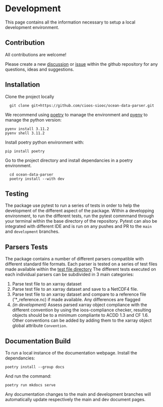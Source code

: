 # Development

This page contains all the information necessary to setup a local development environment.

## Contribution

All contributions are welcome!

Please create a new [discussion](https://github.com/cioos-siooc/ocean-data-parser/discussions)
or [issue](https://github.com/cioos-siooc/ocean-data-parser/issues) within the
github repository for any questions, ideas and suggestions.

## Installation
Clone the project locally

```console
  git clone git+https://github.com/cioos-siooc/ocean-data-parser.git
```

We recommend using [poetry](https://python-poetry.org/) to manage the environment and [pyenv](https://github.com/pyenv/pyenv) to manage the python version:

```console
pyenv install 3.11.2
pyenv shell 3.11.2
```

Install poetry python environment with:

```console
pip install poetry
```

Go to the project directory and install dependancies in a poetry environment.

```console
  cd ocean-data-parser
  poetry install --with dev
```

## Testing

The package use pytest to run a series of tests in order to help the development of the different aspect of the package. Within a developping environment, to run the different tests, run the pytest commmand through your terminal within the base directory of the repository. Pytest can also be integrated with different IDE and is run on any pushes and PR to the `main` and `development` branches.

## Parsers Tests

The package contains a number of different parsers compatible with different standard file formats. Each parser is tested on a series of test files made available within the [test file directory](https://github.com/cioos-siooc/ocean-data-parser/blob/main/tests/parsers_test_files) The different tests executed on each individual parsers can be subdivided in 3 main categories:

1. Parse test file to an xarray dataset
2. Parse test file to an xarray dataset and save to a NetCDF4 file.
3. Parse test file to an xarray dataset and compare to a reference file ('*_reference.nc) if made available. Any differences are flagged
4. *(in development)* Assess parsed xarray object compliance with the different convention by using the ioos-compliance checker, resulting objects should be to a minimum compliante to ACDD 1.3 and CF 1.6. Other conventions can be added by adding them to the xarray object global attribute `Convention`.

## Documentation Build

To run a local instance of the documentation webpage. Install the dependancies:

```console
poetry install --group docs
```

And run the command:

```console
poetry run mkdocs serve
```

Any documentation changes to the main and development branches will automatically update respectively the main and dev document pages.
